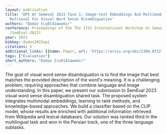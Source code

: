 ```yaml
---
layout: publication
title: 'OPI At Semeval 2023 Task 1: Image-text Embeddings And Multimodal Information
  Retrieval For Visual Word Sense Disambiguation'
authors: "Dadas S\u0142awomir"
conference: Proceedings of the The 17th International Workshop on Semantic Evaluation
  (SemEval-2023)
year: 2023
bibkey: dadas2023opi
citations: 5
additional_links: [{name: Paper, url: 'https://arxiv.org/abs/2304.07127'}]
tags: ["Evaluation"]
short_authors: "Dadas S\u0142awomir"
---
```

The goal of visual word sense disambiguation is to find the image that best
matches the provided description of the word's meaning. It is a challenging
problem, requiring approaches that combine language and image understanding. In
this paper, we present our submission to SemEval 2023 visual word sense
disambiguation shared task. The proposed system integrates multimodal
embeddings, learning to rank methods, and knowledge-based approaches. We build
a classifier based on the CLIP model, whose results are enriched with
additional information retrieved from Wikipedia and lexical databases. Our
solution was ranked third in the multilingual task and won in the Persian
track, one of the three language subtasks.